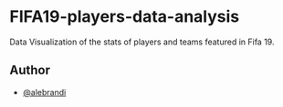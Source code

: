 # FIFA19-players-data-analysis

Data Visualization of the stats of players and teams featured in Fifa 19.

## Author
- [@alebrandi](https://www.github.com/alebrandi)

